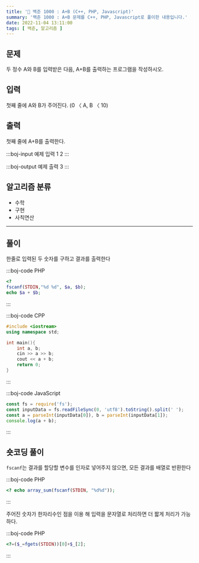 ```yaml
---
title: '🏅 백준 1000 : A+B (C++, PHP, Javascript)'
summary: '백준 1000 : A+B 문제를 C++, PHP, Javascript로 풀이한 내용입니다.'
date: 2022-11-04 13:11:00
tags: [ 백준, 알고리즘 ]
---
```


## 문제

두 정수 A와 B를 입력받은 다음, A+B를 출력하는 프로그램을 작성하시오.

## 입력

첫째 줄에 A와 B가 주어진다. (0 〈 A, B 〈 10)

## 출력

첫째 줄에 A+B를 출력한다.

:::boj-input 예제 입력
1 2
:::

:::boj-output 예제 출력
3
:::

## 알고리즘 분류

- 수학
- 구현
- 사칙연산

---

## 풀이

한줄로 입력된 두 숫자를 구하고 결과를 출력한다

:::boj-code PHP

```php
<?
fscanf(STDIN,"%d %d", $a, $b);
echo $a + $b;
```

:::

:::boj-code CPP

```cpp
#include <iostream>
using namespace std;

int main(){
    int a, b;
    cin >> a >> b;
    cout << a + b;
    return 0;
}
```

:::

:::boj-code JavaScript

```JavaScript
const fs = require('fs');
const inputData = fs.readFileSync(0, 'utf8').toString().split(' ');
const a = parseInt(inputData[0]), b = parseInt(inputData[1]);
console.log(a + b);
```

:::

## 숏코딩 풀이

`fscanf`는 결과를 할당할 변수를 인자로 넣어주지 않으면, 모든 결과를 배열로 반환한다

:::boj-code PHP

```php
<? echo array_sum(fscanf(STDIN, "%d%d"));
```

:::

주어진 숫자가 한자리수인 점을 이용 해 입력을 문자열로 처리하면 더 짧게 처리가 가능하다.

:::boj-code PHP

```php
<?=($_=fgets(STDIN))[0]+$_[2];
```

:::
